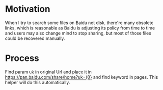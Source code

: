 # Motivation
When I try to search some files on Baidu net disk, there're many obsolete links, which is reasonable as Baidu is adjusting its policy from time to time and users may also change mind to stop sharing, but most of those files could be recovered manually. 

# Process
Find param uk in original Url and place it in https://pan.baidu.com/share/home?uk={0} and find keyword in pages. This helper will do this automatically.

